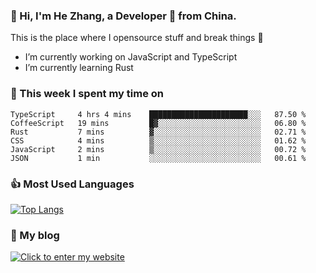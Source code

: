 ### 👋 Hi, I'm He Zhang, a Developer 🚀 from China.

This is the place where I opensource stuff and break things :rofl:

- I’m currently working on JavaScript and TypeScript
- I’m currently learning Rust

### 💪 This week I spent my time on 
<!--START_SECTION:waka-->

```text
TypeScript     4 hrs 4 mins    ██████████████████████░░░   87.50 %
CoffeeScript   19 mins         █▓░░░░░░░░░░░░░░░░░░░░░░░   06.80 %
Rust           7 mins          ▓░░░░░░░░░░░░░░░░░░░░░░░░   02.71 %
CSS            4 mins          ▒░░░░░░░░░░░░░░░░░░░░░░░░   01.62 %
JavaScript     2 mins          ▒░░░░░░░░░░░░░░░░░░░░░░░░   00.72 %
JSON           1 min           ░░░░░░░░░░░░░░░░░░░░░░░░░   00.61 %
```

<!--END_SECTION:waka-->

### 👍 Most Used Languages
[![Top Langs](https://github-readme-stats.vercel.app/api/top-langs/?username=zhanghecool&layout=compact)](https://zhanghe.cool)

### 🌈 My blog 
[![Click to enter my website](https://cdn.jsdelivr.net/gh/zhanghecool/assets/images/gif/zhanghecools.gif)](https://zhanghe.cool)
